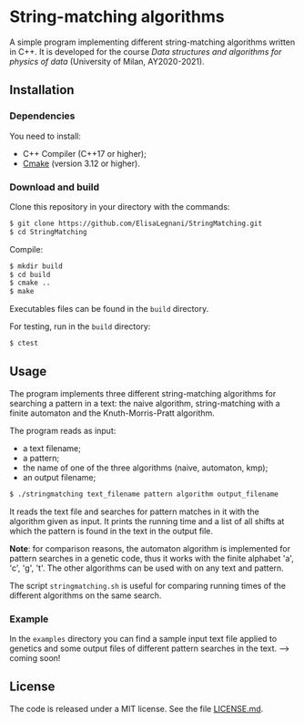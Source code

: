 # String-matching algorithms

A simple program implementing different string-matching algorithms written in C++. It is developed for the course *Data structures and algorithms for physics of data* (University of Milan, AY2020-2021).

## Installation

### Dependencies

You need to install:
- C++ Compiler (C++17 or higher);
- [Cmake](https://cmake.org/) (version 3.12 or higher).

### Download and build

Clone this repository in your directory with the commands: 
```sh
$ git clone https://github.com/ElisaLegnani/StringMatching.git
$ cd StringMatching
```

Compile:

```sh
$ mkdir build
$ cd build
$ cmake ..
$ make
```

Executables files can be found in the `build` directory.

For testing, run in the `build` directory:

```sh
$ ctest
```

## Usage

The program implements three different string-matching algorithms for searching a pattern in a text: the naive algorithm, string-matching with a finite automaton and the Knuth-Morris-Pratt algorithm.

The program reads as input:
- a text filename;
- a pattern;
- the name of one of the three algorithms (naive, automaton, kmp);
- an output filename;

```sh
$ ./stringmatching text_filename pattern algorithm output_filename
```

It reads the text file and searches for pattern matches in it with the algorithm given as input.
It prints the running time and a list of all shifts at which the pattern is found in the text in the output file.

**Note**: for comparison reasons, the automaton algorithm is implemented for pattern searches in a genetic code, thus it works with the finite alphabet 'a', 'c', 'g', 't'. The other algorithms can be used with on any text and pattern.

The script `stringmatching.sh` is useful for comparing running times of the different algorithms on the same search.

### Example

In the `examples` directory you can find a sample input text file applied to genetics and some output files of different pattern searches in the text.
--> coming soon!

## License

The code is released under a MIT license. See the file [LICENSE.md](https://github.com/ElisaLegnani/StringMatching/blob/master/LICENSE.md).
